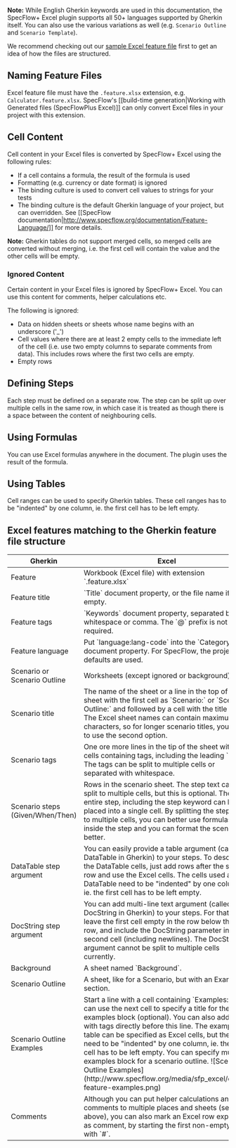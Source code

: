 **Note:** While English Gherkin keywords are used in this documentation, the SpecFlow+ Excel plugin supports all 50+ languages supported by Gherkin itself. You can also use the various variations as well (e.g. `Scenario Outline` and `Scenario Template`).

We recommend checking out our [sample Excel feature file](http://www.specflow.org/media/sfp_excel/Sample-ExcelFeature.feature.xlsx) first to get an idea of how the files are structured.

## Naming Feature Files
Excel feature file must have the `.feature.xlsx` extension, e.g. `Calculator.feature.xlsx`. SpecFlow's [[build-time generation|Working with Generated files (SpecFlowPlus Excel)]] can only convert Excel files in your project with this extension.

## Cell Content
Cell content in your Excel files is converted by SpecFlow+ Excel using the following rules:  

* If a cell contains a formula, the result of the formula is used
* Formatting (e.g. currency or date format) is ignored
* The binding culture is used to convert cell values to strings for your tests 
* The binding culture is the default Gherkin language of your project, but can overridden. See [[SpecFlow documentation|http://www.specflow.org/documentation/Feature-Language/]] for more details.

**Note:** Gherkin tables do not support merged cells, so merged cells are converted without merging, i.e. the first cell will contain the value and the other cells will be empty.
<!-- I don't understand a word of the above sentence -->

### Ignored Content
Certain content in your Excel files is ignored by SpecFlow+ Excel. You can use this content for comments, helper calculations etc.

The following is ignored:

  * Data on hidden sheets or sheets whose name begins with an underscore ('_')
  * Cell values where there are at least 2 empty cells to the immediate left of the cell (i.e. use two empty columns to separate comments from data). This includes rows where the first two cells are empty.
  * Empty rows

## Defining Steps
Each step must be defined on a separate row. The step can be split up over multiple cells in the same row, in which case it is treated as though there is a space between the content of neighbouring cells.

## Using Formulas
You can use Excel formulas anywhere in the document. The plugin uses the result of the formula.

## Using Tables
Cell ranges can be used to specify Gherkin tables. These cell ranges has to be "indented" by one column, ie. the first cell has to be left empty.
<!-- I have no idea what this means; can't I just define my data in the table? I've never defined a cell range before and it worked fine -->

## Excel features matching to the Gherkin feature file structure

<table>
<thead>
<tr>
<th>Gherkin</th>
<th>Excel</th>
</tr>
</thead>
<tbody>
<tr>
<td>Feature</td>
<td>Workbook (Excel file) with extension `.feature.xlsx`</td>
</tr>
<tr>
<td>Feature title</td>
<td>`Title` document property, or the file name if empty.</td>
</tr>
<tr>
<td>Feature tags</td>
<td>`Keywords` document property, separated by whitespace or comma. The `@` prefix is not required.</td>
</tr>
<tr>
<td>Feature language</td>
<td>Put `language:lang-code` into the `Category` document property. For SpecFlow, the project defaults are used.</td>
</tr>
<tr>
<td>Scenario or Scenario Outline</td>
<td>Worksheets (except ignored or background)</td>
</tr>
<tr>
<td>Scenario title</td>
<td>The name of the sheet or a line in the top of the sheet with the first cell as `Scenario:` or `Scenario Outline:` and followed by a cell with the title text. The Excel sheet names can contain maximum 31 characters, so for longer scenario titles, you have to use the second option.</td>
</tr>
<tr>
<td>Scenario tags</td>
<td>One ore more lines in the tip of the sheet with cells containing tags, including the leading `@`. The tags can be split to multiple cells or separated with whitespace.</td>
</tr>
<tr>
<td>Scenario steps (Given/When/Then)</td>
<td>Rows in the scenario sheet. The step text can be split to multiple cells, but this is optional. The entire step, including the step keyword can be placed into a single cell. By splitting the step text to multiple cells, you can better use formulas inside the step and you can format the scenario better.</td>
</tr>
<tr>
<td>DataTable step argument</td>
<td>You can easily provide a table argument (called DataTable in Gherkin) to your steps. To describe the DataTable cells, just add rows after the step row and use the Excel cells. The cells used as DataTable need to be "indented" by one column, ie. the first cell has to be left empty.
</td>
</tr>
<tr>
<td>DocString step argument</td>
<td>You can add multi-line text argument (called DocString in Gherkin) to your steps. For that, leave the first cell empty in the row below the step row, and include the DocString parameter in the second cell (including newlines). The DocString argument cannot be split to multiple cells currently.</td>
</tr>
<tr>
<td>Background</td>
<td>A sheet named `Background`.</td>
</tr>
<tr>
<td>Scenario Outline</td>
<td>A sheet, like for a Scenario, but with an Examples section.</td>
</tr>
<tr>
<td>Scenario Outline Examples</td>
<td>Start a line with a cell containing `Examples:`. You can use the next cell to specify a title for the examples block (optional). You can also add lines with tags directly before this line. The examples table can be specified as Excel cells, but they need to be "indented" by one column, ie. the first cell has to be left empty. You can specify multiple examples block for a scenario outline.
![Scenario Outline Examples](http://www.specflow.org/media/sfp_excel/excel-feature-examples.png)
</td>
</tr>
<tr>
<td>Comments</td>
<td>Although you can put helper calculations and comments to multiple places and sheets (see above), you can also mark an Excel row explicitly as comment, by starting the first non-empty cell with `#`.</td>
</tr>
</tbody>
</table>